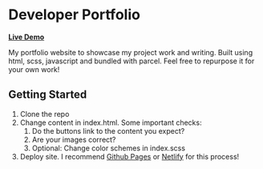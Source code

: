 # Developer Portfolio

[**Live Demo**](https://devin-edwards.netlify.app/)

My portfolio website to showcase my project work and writing. Built using html, scss, javascript and bundled with parcel. Feel free to repurpose it for your own work!

## Getting Started

1. Clone the repo
2. Change content in index.html. Some important checks:
    1. Do the buttons link to the content you expect?
    2. Are your images correct?
    3. Optional: Change color schemes in index.scss
3. Deploy site. I recommend [Github Pages](https://pages.github.com/) or [Netlify](https://www.netlify.com/) for this process!